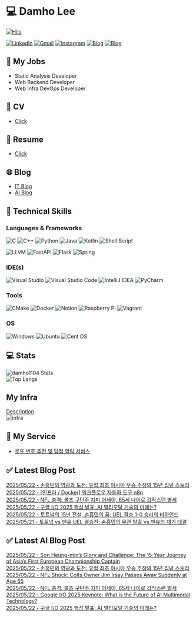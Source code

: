 
# 💻 Damho Lee

[![Hits](https://hits.seeyoufarm.com/api/count/incr/badge.svg?url=https%3A%2F%2Fgithub.com%2Fdamho1104&count_bg=%233D9CC8&title_bg=%23555555&icon=&icon_color=%23E7E7E7&title=hits&edge_flat=false)](https://hits.seeyoufarm.com)  

[![LinkedIn](https://img.shields.io/badge/Linkedin-%230077B5.svg?style=flat&logo=linkedin&logoColor=white)](https://www.linkedin.com/in/damho1104/)
[![Gmail](https://img.shields.io/badge/Gmail-D14836?style=flat&logo=gmail&logoColor=white)](mailto:damho1104@gmail.com)
[![Instagram](https://img.shields.io/badge/Instargram-%23E4405F.svg?style=flat&logo=Instagram&logoColor=white)](https://www.instagram.com/damho1104/)
[![Blog](https://img.shields.io/badge/Blog-%23000000.svg?style=flat&logo=Tistory&logoColor=white)](https://dmomo.co.kr/)
[![Blog](https://img.shields.io/badge/Blog-%23000000.svg?style=flat&logo=WordPress&logoColor=white)](https://blog.ai.dmomo.co.kr/)

## 📃 My Jobs
- Static Analysis Developer
- Web Backend Developer
- Web Infra DevOps Developer

## 📰 CV
- [Click](https://resume.dmomo.net/damho.lee/resume)  

## 📘 Resume
- [Click](https://damho1104.notion.site/8af3191b9815406d95708d9a0cea5a9e)  

## 🌐 Blog
- [IT Blog](https://dmomo.co.kr/)
- [AI Blog](https://blog.ai.dmomo.co.kr/)

## 💪 Technical Skills
### Languages & Frameworks
![C](https://img.shields.io/badge/c-%2300599C.svg?style=flat&logo=c&logoColor=white)
![C++](https://img.shields.io/badge/c++-%2300599C.svg?style=flat&logo=c%2B%2B&logoColor=white)
![Python](https://img.shields.io/badge/Python-3776AB.svg?&style=flat&logo=Python&logoColor=white)
![Java](https://img.shields.io/badge/java-%23ED8B00.svg?style=flat&logo=openjdk&logoColor=white)
![Kotlin](https://img.shields.io/badge/Kotlin-%237F52FF.svg?style=flat&logo=Kotlin&logoColor=white)
![Shell Script](https://img.shields.io/badge/Shell_script-%23121011.svg?style=flat&logo=gnu-bash&logoColor=white)  
  
![LLVM](https://img.shields.io/badge/LLVM/Clang-000B1D.svg?&style=flat&logo=LLVM&logoColor=white)
![FastAPI](https://img.shields.io/badge/FastAPI-005571?style=flat&logo=fastapi)
![Flask](https://img.shields.io/badge/Flask-%23000.svg?style=flat&logo=flask&logoColor=white)
![Spring](https://img.shields.io/badge/Springboot-%236DB33F.svg?style=flat&logo=spring&logoColor=white)
  
  
### IDE(s)
![Visual Studio](https://img.shields.io/badge/Visual%20Studio-5C2D91.svg?style=flat&logo=visual-studio&logoColor=white) 
![Visual Studio Code](https://img.shields.io/badge/Visual%20Studio%20Code-0078d7.svg?style=flat&logo=visual-studio-code&logoColor=white)
![IntelliJ IDEA](https://img.shields.io/badge/IntelliJIDEA-000000.svg?style=flat&logo=intellij-idea&logoColor=white) 
![PyCharm](https://img.shields.io/badge/PyCharm-143?style=flat&logo=pycharm&logoColor=black&color=black&labelColor=green) 


### Tools
![CMake](https://img.shields.io/badge/CMake-%23008FBA.svg?style=flat&logo=cmake&logoColor=white)
![Docker](https://img.shields.io/badge/docker-%230db7ed.svg?style=flat&logo=docker&logoColor=white)
![Notion](https://img.shields.io/badge/Notion-%23000000.svg?style=flat&logo=notion&logoColor=white)
![Raspberry Pi](https://img.shields.io/badge/-RaspberryPi-C51A4A?style=flat&logo=Raspberry-Pi)
![Vagrant](https://img.shields.io/badge/Vagrant-%231563FF.svg?style=flat&logo=vagrant&logoColor=white)


### OS
![Windows](https://img.shields.io/badge/Windows-0078D6?style=flat&logo=windows&logoColor=white)
![Ubuntu](https://img.shields.io/badge/Ubuntu-E95420?style=flat&logo=ubuntu&logoColor=white)
![Cent OS](https://img.shields.io/badge/Cent%20OS-002260?style=flat&logo=centos&logoColor=F0F0F0)


## :computer: Stats
![damho1104 Stats](https://github-readme-stats.vercel.app/api?username=damho1104&hide=issues&show_icons=true&theme=dark)  
![Top Langs](https://github-readme-stats.vercel.app/api/top-langs/?username=damho1104&layout=compact&theme=dark)


## My Infra
[Description](https://dmomo.co.kr/444)  
![infra](https://nextcloud.dmomo.net/apps/files_sharing/publicpreview/EtWDB9RaEXyf4FT?file=/&fileId=142416&x=6016&y=3384&a=true&etag=eee0bc0c4308201c786211582fdbc678)  





## 📣 My Service
- [로또 번호 추천 및 당첨 알림 서비스](https://lotto.dmomo.co.kr/)  


## ✅ Latest Blog Post

[2025/05/22 - 손흥민의 영광과 도전: 유럽 최초 아시아 우승 주장의 15년 집념 스토리](http://dmomo.co.kr/465) <br/>
[2025/05/22 - [인프라 / Docker] 워크플로우 자동화 도구 n8n](http://dmomo.co.kr/464) <br/>
[2025/05/22 - NFL 충격: 콜츠 구단주 지미 어세이, 65세 나이로 갑작스런 별세](http://dmomo.co.kr/463) <br/>
[2025/05/22 - 구글 I/O 2025 핵심 발표: AI 멀티모달 기술의 미래는?](http://dmomo.co.kr/462) <br/>
[2025/05/22 - 토트넘의 15년 전설, 손흥민의 꿈: UEL 결승 1-0 승리의 비하인드](http://dmomo.co.kr/461) <br/>
[2025/05/21 - 토트넘 vs 맨유 UEL 결승전: 손흥민의 무관 탈출 vs 맨유의 재기 대결](http://dmomo.co.kr/460) <br/>

## ✅ Latest AI Blog Post
[2025/05/22 - Son Heung-min’s Glory and Challenge: The 15-Year Journey of Asia’s First European Championship Captain](https://blog.ai.dmomo.co.kr/trend/2489) <br/>
[2025/05/22 - 손흥민의 영광과 도전: 유럽 최초 아시아 우승 주장의 15년 집념 스토리](https://blog.ai.dmomo.co.kr/trend/2487) <br/>
[2025/05/22 - NFL Shock: Colts Owner Jim Irsay Passes Away Suddenly at Age 65](https://blog.ai.dmomo.co.kr/trend/2484) <br/>
[2025/05/22 - NFL 충격: 콜츠 구단주 지미 어세이, 65세 나이로 갑작스런 별세](https://blog.ai.dmomo.co.kr/trend/2482) <br/>
[2025/05/22 - Google I/O 2025 Keynote: What is the Future of AI Multimodal Technology?](https://blog.ai.dmomo.co.kr/tech/2479) <br/>
[2025/05/22 - 구글 I/O 2025 핵심 발표: AI 멀티모달 기술의 미래는?](https://blog.ai.dmomo.co.kr/tech/2477) <br/>
